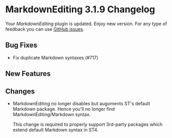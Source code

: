 # MarkdownEditing 3.1.9 Changelog

Your _MarkdownEditing_ plugin is updated. Enjoy new version. For any type of
feedback you can use [GitHub issues][issues].

## Bug Fixes

* Fix duplicate Markdown syntaxes (#717)

## New Features

## Changes

* MarkdownEditing no longer disables but augoments ST's default Markdown 
  package. Hence you'll no longer find MarkdownEditing/Markdown syntax.

  This change is required to properly support 3rd-party packages which
  extend default Markdown syntax in ST4.

[issues]: https://github.com/SublimeText-Markdown/MarkdownEditing/issues
